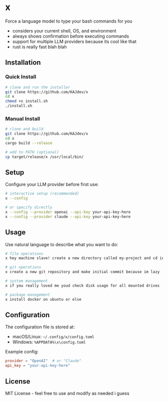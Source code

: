 # x

Force a language model to type your bash commands for you

- considers your current shell, OS, and environment</sub>
- always shows confirmation before executing commands
- support for multiple LLM providers because its cool like that
- rust is really fast blah blah

## Installation

### Quick Install

```bash
# clone and run the installer
git clone https://github.com/KAJdev/x
cd x
chmod +x install.sh
./install.sh
```

### Manual Install

```bash
# clone and build
git clone https://github.com/KAJdev/x
cd x
cargo build --release

# add to PATH (optional)
cp target/release/x /usr/local/bin/
```

## Setup

Configure your LLM provider before first use:

```bash
# interactive setup (recommended)
x --config

# or specify directly
x --config --provider openai --api-key your-api-key-here
x --config --provider claude --api-key your-api-key-here
```

## Usage

Use natural language to describe what you want to do:

```bash
# file operations
x hey machine slave! create a new directory called my-project and cd into it

# git operations
x create a new git repository and make initial commit because im lazy

# system management
x if you really loved me youd check disk usage for all mounted drives

# package management
x install docker on ubuntu or else
```

## Configuration

The configuration file is stored at:

- macOS/Linux: `~/.config/x/config.toml`
- Windows: `%APPDATA%\x\config.toml`

Example config:

```toml
provider = "OpenAI"  # or "Claude"
api_key = "your-api-key-here"
```

## License

MIT License - feel free to use and modify as needed i guess
